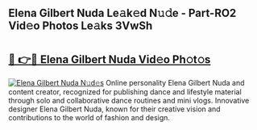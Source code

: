 ## Elena Gilbert Nuda Le𝚊k𝚎d N𝚞𝚍e - Part-RO2 Vid𝚎o Photos Le𝚊ks 3VwSh

# <h2><a href="http://fbfiqt.evod.top/?m=Elena+Gilbert+Nuda">🔗 👉🔴 Elena Gilbert Nuda Vid𝚎o Ph𝚘t𝚘s</a></h2>

[![Elena Gilbert Nuda N𝚞d𝚎s](https://i.imgur.com/8V9OHl7.gif)](http://fbfiqt.evod.top/?m=Elena+Gilbert+Nuda)
Online personality Elena Gilbert Nuda and content creator, recognized for publishing dance and lifestyle material through solo and collaborative dance routines and mini vlogs. Innovative designer Elena Gilbert Nuda, known for their creative vision and contributions to the world of fashion and design. 
